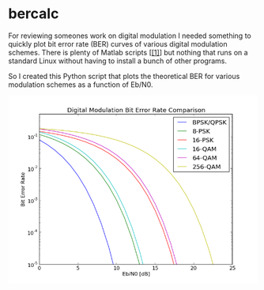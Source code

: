 bercalc
=======

For reviewing someones work on digital modulation
I needed something to quickly plot bit error rate (BER) curves
of various digital modulation schemes.
There is plenty of Matlab scripts [[[1]](http://www.gaussianwaves.com/2010/04/performance-comparison-of-digital-modulation-techniques-2/)]
but nothing that runs on a standard Linux without having to install a
bunch of other programs. 

So I created this Python script that plots the theoretical BER 
for various modulation schemes as a function of Eb/N0.

![Example](/berplot.png "Output of the script.")
